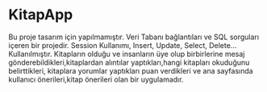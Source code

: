 # KitapApp
Bu proje tasarım için yapılmamıştır. Veri Tabanı bağlantıları ve SQL sorguları içeren bir projedir. Session Kullanımı, Insert, Update, Select, Delete... Kullanılmıştır.
Kitapların olduğu ve insanların üye olup birbirlerine mesaj gönderebildikleri,kitaplardan alıntılar yaptıkları,hangi kitapları okuduğunu belirttikleri,
kitaplara yorumlar yaptıkları puan verdikleri ve ana sayfasında kullanıcı önerileri,kitap önerileri olan bir uygulamadır. 
